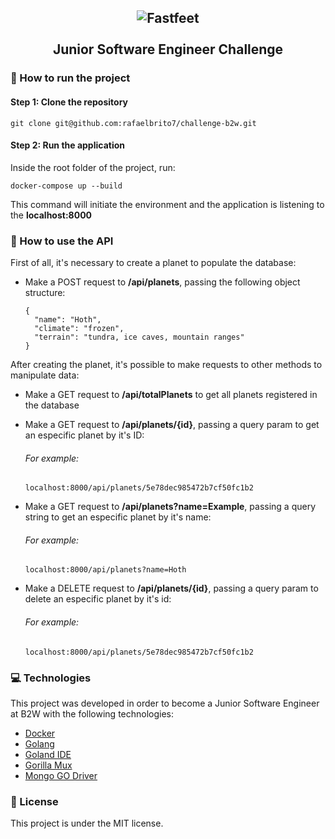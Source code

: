 
<h2 align="center">
  <img alt="Fastfeet" src="https://res.cloudinary.com/rafaelbrito7/image/upload/v1584980195/b2w-logo.png" />  
  </br>
  </br>
  Junior Software Engineer Challenge
</h2>

### :closed_book: How to run the project

#### Step 1: Clone the repository

``` git clone git@github.com:rafaelbrito7/challenge-b2w.git ```

#### Step 2: Run the application

Inside the root folder of the project, run:

``` docker-compose up --build ```

This command will initiate the environment and the application is listening to the **localhost:8000**
   
### :rocket: How to use the API
  
  First of all, it's necessary to create a planet to populate the database:
  
  - Make a POST request to **/api/planets**, passing the following object structure:
    ``` 
    {
      "name": "Hoth",
      "climate": "frozen",
      "terrain": "tundra, ice caves, mountain ranges"
    } 
    ```
    
  After creating the planet, it's possible to make requests to other methods to manipulate data:
    
  - Make a GET request to **/api/totalPlanets** to get all planets registered in the database
  
  - Make a GET request to **/api/planets/{id}**, passing a query param to get an especific planet by it's ID:
    ###### For example:
    ```
    localhost:8000/api/planets/5e78dec985472b7cf50fc1b2
    ```
  - Make a GET request to **/api/planets?name=Example**, passing a query string to get an especific planet by it's name:
    ###### For example:
    ``` 
    localhost:8000/api/planets?name=Hoth 
    ```
  - Make a DELETE request to **/api/planets/{id}**, passing a query param to delete an especific planet by it's id:
    ###### For example:
    ```
    localhost:8000/api/planets/5e78dec985472b7cf50fc1b2
    ```
    
### :computer: Technologies

This project was developed in order to become a Junior Software Engineer at B2W with the following technologies:

-  [Docker](https://www.docker.com/)
-  [Golang](https://golang.org/)
-  [Goland IDE](https://www.jetbrains.com/go/)
-  [Gorilla Mux](https://github.com/gorilla/mux)
-  [Mongo GO Driver](https://github.com/mongodb/mongo-go-driver)

### :memo: License
This project is under the MIT license.
